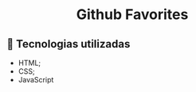 <h1 align="center">
  Github Favorites
</h1>

<!-- ![preview](/assets/img/preview.png) -->

## 💼 Tecnologias utilizadas

- HTML;
- CSS;
- JavaScript
